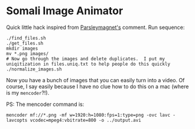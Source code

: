 # Somali Image Animator #

Quick little hack inspired from [Parsleymagnet's](http://www.reddit.com/r/MapPorn/comments/txjke/wikipedia_map_of_the_governing_factions_of/c4qoi6d) comment.  Run sequence:

```
./find_files.sh
./get_files.sh
mkdir images
mv *.png images/
# Now go through the images and delete duplicates.  I put my uniqitization in files.uniq.txt to help people do this quickly
./normalize_images.sh
```

Now you have a bunch of images that you can easily turn into a video.  Of course, I say easily because I have no clue how to do this on a mac (where is my `mencoder`?!).

PS: The mencoder command is:

```
mencoder mf://*.png -mf w=1920:h=1080:fps=1:type=png -ovc lavc -lavcopts vcodec=mpeg4:vbitrate=800 -o ../output.avi
```
